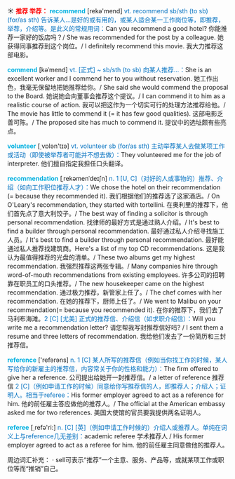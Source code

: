 ☀ <font color="red">**推荐 举荐：**</font>
<font color="sky blue">**recommend**</font> [rekə'mend] 
<font color="#0070c0">vt. recommend sb/sth (to sb) (for/as sth) 告诉某人…是好的或有用的，或某人适合某一工作岗位等，即推荐，举荐，介绍等。是此义的常规用词：</font>Can you recommend a good hotel? 你能推荐一家好的饭店吗？/ She was recommended for the post by a colleague. 她获得同事推荐到这个岗位。/ I definitely recommend this movie. 我大力推荐这部电影。
           
<font color="sky blue">**commend**</font> [kəˈmend]
<font color="#0070c0">vt. [正式] ~ sb/sth (to sb) 向某人推荐…：</font>She is an excellent worker and I commend her to you without reservation. 她工作出色，我毫无保留地把她推荐给你。/ She said she would commend the proposal to the Board. 她说她会向董事会推荐这个提议。/ I can commend it to him as a realistic course of action. 我可以把这作为一个切实可行的处理方法推荐给他。/ The movie has little to commend it (= it has few good qualities). 这部电影乏善可陈。/ The proposed site has much to commend it. 提议中的选址颇有些亮点。

<font color="sky blue">**volunteer**</font> [͵vɒlən'tɪə] 
<font color="#0070c0">vt. volunteer sb (for/as sth) 主动举荐某人去做某项工作或活动（即使被举荐者可能并不想去做）：</font>They volunteered me for the job of interpreter. 他们擅自指定我担任口头翻译。
           
<font color="sky blue">**recommendation**</font> [ˌrekəmenˈdeɪʃn]
<font color="#0070c0">n. 1 [U, C]（对好的人或事物的）推荐、介绍（如向工作职位推荐人才）：</font>We chose the hotel on their recommendation (= because they recommended it). 我们根据他们的推荐选了这家酒店。/ On O'Leary's recommendation, they started with tortellini. 在奥利里的推荐下，他们首先点了意大利饺子。/ The best way of finding a solicitor is through personal recommendation. 找律师的最好方式是通过熟人介绍。/ It's best to find a builder through personal recommendation. 最好通过私人介绍寻找施工人员。/ It's best to find a builder through personal recommendation. 最好能通过私人推荐找建筑商。Here's a list of my top CD recommendations. 这是我认为最值得推荐的光盘的清单。/ These two albums get my highest recommendation. 我强烈推荐这两张专辑。/ Many companies hire through word-of-mouth recommendations from existing employees. 许多公司的招聘靠在职员工的口头推荐。/ The new housekeeper came on the highest recommendation. 通过极力推荐，新管家上任了。/ The chef comes with her recommendation. 在她的推荐下，厨师上任了。/ We went to Malibu on your recommendation(= because you recommended it). 在你的推荐下，我们去了马利布海滩。<font color="#0070c0">2 [C] [尤美] 正式的推荐信、介绍信（如求职介绍信）：</font>Will you write me a recommendation letter? 请您帮我写封推荐信好吗? / I sent them a resume and three letters of recommendation. 我给他们发去了一份简历和三封推荐信。

<font color="sky blue">**reference**</font> ['refərəns] 
<font color="#0070c0">n. 1 [C] 某人所写的推荐信（例如当你找工作的时候，某人写给你的新雇主的推荐信，内容常关于你的性格和能力）：</font>The firm offered to give her a reference. 公司提出给她开一封推荐信。/ a letter of reference 推荐信 <font color="#0070c0">2 [C]（例如申请工作的时候）同意给你写推荐信的人，即推荐人；介绍人；证明人。相当于referee：</font>His former employer agreed to act as a reference for him. 他的前任雇主答应做他的推荐人。/ The official at the American embassy asked me for two references. 美国大使馆的官员要我提供两名证明人。

<font color="sky blue">**referee**</font> [͵refə'ri:] 
<font color="#0070c0">n. [C] [英]（例如申请工作时候的）介绍人或推荐人。单纯在词义上与reference几无差别：</font>academic referee 学术推荐人 / His former employer agreed to act as a referee for him. 他的前任雇主同意做他的推荐人。

周边词汇补充：
· sell可表示“推荐”一个主意、服务、产品等，或就某项工作或职位等而“推销”自己。
